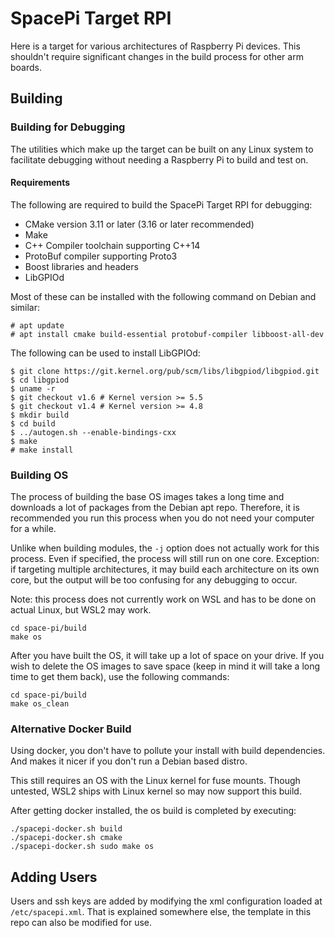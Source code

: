 # SpacePi Target RPI

Here is a target for various architectures of Raspberry Pi devices. This shouldn't require significant changes in the build process for other arm boards.

## Building

### Building for Debugging

The utilities which make up the target can be built on any Linux system to facilitate debugging without needing a Raspberry Pi to build and test on.

#### Requirements

The following are required to build the SpacePi Target RPI for debugging:

* CMake version 3.11 or later (3.16 or later recommended)
* Make
* C++ Compiler toolchain supporting C++14
* ProtoBuf compiler supporting Proto3
* Boost libraries and headers
* LibGPIOd

Most of these can be installed with the following command on Debian and similar:

```
# apt update
# apt install cmake build-essential protobuf-compiler libboost-all-dev
```

The following can be used to install LibGPIOd:

```
$ git clone https://git.kernel.org/pub/scm/libs/libgpiod/libgpiod.git
$ cd libgpiod
$ uname -r
$ git checkout v1.6 # Kernel version >= 5.5
$ git checkout v1.4 # Kernel version >= 4.8
$ mkdir build
$ cd build
$ ../autogen.sh --enable-bindings-cxx
$ make
# make install
```

### Building OS

The process of building the base OS images takes a long time and downloads a lot of packages from the Debian apt repo.
Therefore, it is recommended you run this process when you do not need your computer for a while.

Unlike when building modules, the `-j` option does not actually work for this process.
Even if specified, the process will still run on one core.
Exception: if targeting multiple architectures, it may build each architecture on its own core, but the output will be too confusing for any debugging to occur.

Note: this process does not currently work on WSL and has to be done on actual Linux, but WSL2 may work.

```
cd space-pi/build
make os
```

After you have built the OS, it will take up a lot of space on your drive.
If you wish to delete the OS images to save space (keep in mind it will take a long time to get them back), use the following commands:

```
cd space-pi/build
make os_clean
```

### Alternative Docker Build

Using docker, you don't have to pollute your install with build dependencies. And makes it nicer if you don't run a Debian based distro.

This still requires an OS with the Linux kernel for fuse mounts. Though untested, WSL2 ships with Linux kernel so may now support this build.

After getting docker installed, the os build is completed by executing:
```
./spacepi-docker.sh build
./spacepi-docker.sh cmake
./spacepi-docker.sh sudo make os
```

## Adding Users

Users and ssh keys are added by modifying the xml configuration loaded at `/etc/spacepi.xml`. That is explained somewhere else, the template in this repo can also be modified for use.
